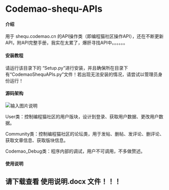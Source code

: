 # Codemao-shequ-APIs

#### 介绍
用于 shequ.codemao.cn 的API操作类（即编程猫社区操作API），还在不断更新API，附API完整手册，我实在太累了，爆肝寻找API中。。。。。。




#### 安装教程

请运行该目录下的 “Setup.py”进行安装，并且确保所在目录下有“CodemaoShequAPIs.py”文件！若出现无法安装的情况，请尝试以管理员身份运行！

#### 源码架构

 ![输入图片说明](https://images.gitee.com/uploads/images/2020/0809/141334_f03aa344_5210553.png "屏幕截图.png")

User类：控制编程猫社区的用户版块，设计到登录、获取用户数据、更改用户数据。

Community类：控制编程猫社区的论坛类，用于发帖、删帖、发评论、删评论、获取文章信息、获取版块信息。

Codemao_Debug类：程序内部的调试，用户不可调用，不多做赘述。

#### 使用说明

## 请下载查看 使用说明.docx 文件！！！
